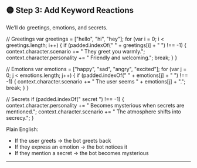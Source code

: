 ## 🟡 Step 3: Add Keyword Reactions

We’ll do greetings, emotions, and secrets.

// Greetings
var greetings = \["hello", "hi", "hey"];
for (var i = 0; i < greetings.length; i++) {
if (padded.indexOf(" " + greetings\[i] + " ") !== -1) {
context.character.scenario += " They greet you warmly.";
context.character.personality += " Friendly and welcoming.";
break;
}
}

// Emotions
var emotions = \["happy", "sad", "angry", "excited"];
for (var j = 0; j < emotions.length; j++) {
if (padded.indexOf(" " + emotions\[j] + " ") !== -1) {
context.character.scenario += " The user seems " + emotions\[j] + ".";
break;
}
}

// Secrets
if (padded.indexOf(" secret ") !== -1) {
context.character.personality += " Becomes mysterious when secrets are mentioned.";
context.character.scenario += " The atmosphere shifts into secrecy.";
}

Plain English:

* If the user greets → the bot greets back
* If they express an emotion → the bot notices it
* If they mention a secret → the bot becomes mysterious

---
